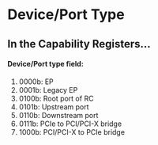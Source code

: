 # Device/Port Type

## In the Capability Registers...

#### Device/Port type field:

1. 0000b: EP
2. 0001b: Legacy EP
3. 0100b: Root port of RC
4. 0101b: Upstream port
5. 0110b: Downstream port
6. 0111b: PCIe to PCI/PCI-X bridge
7. 1000b: PCI/PCI-X to PCIe bridge

